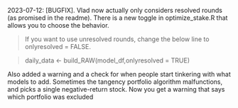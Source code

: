 2023-07-12: [BUGFIX]. Vlad now actually only considers resolved rounds (as promised in the readme). There is a new toggle in optimize_stake.R that allows you to choose the behavior.

> If you want to use unresolved rounds, change the below line to onlyresolved = FALSE.

> daily_data <- build_RAW(model_df,onlyresolved = TRUE)

Also added a warning and a check for when people start tinkering with what models to add. Sometimes the tangency portfolio algorithm malfunctions, and picks a single negative-return stock. Now you get a warning that says which portfolio was excluded 
